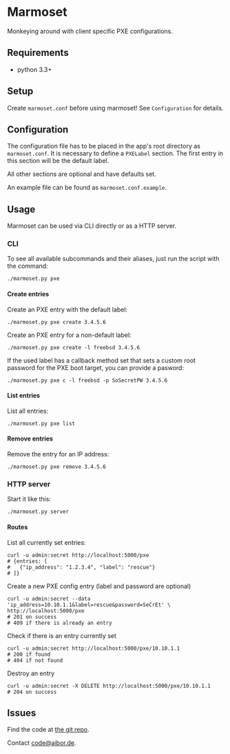 # Marmoset

Monkeying around with client specific PXE configurations.



## Requirements

* python 3.3+



## Setup

Create `marmoset.conf` before using marmoset! See `Configuration` for details.


## Configuration

The configuration file has to be placed in the app's root directory
as `marmoset.conf`. It is necessary to define a `PXELabel` section.
The first entry in this section will be the default label.

All other sections are optional and have defaults set.

An example file can be found as `marmoset.conf.example`.


## Usage

Marmoset can be used via CLI directly or as a HTTP server.


### CLI

To see all available subcommands and their aliases, just run the script
with the command:

    ./marmoset.py pxe


#### Create entries

Create an PXE entry with the default label:

    ./marmoset.py pxe create 3.4.5.6

Create an PXE entry for a non-default label:

    ./marmoset.py pxe create -l freebsd 3.4.5.6

If the used label has a callback method set that sets a custom root
password for the PXE boot target, you can provide a pasword: 

    ./marmoset.py pxe c -l freebsd -p SoSecretPW 3.4.5.6


#### List entries

List all entries:

    ./marmoset.py pxe list


#### Remove entries

Remove the entry for an IP address:

    ./marmoset.py pxe remove 3.4.5.6


### HTTP server

Start it like this:

    ./marmoset.py server


#### Routes

List all currently set entries:

    curl -u admin:secret http://localhost:5000/pxe
    # {entries: [
    #   {"ip_address": "1.2.3.4", "label": "rescue"}
    # ]}
    
Create a new PXE config entry (label and password are optional)

    curl -u admin:secret --data 'ip_address=10.10.1.1&label=rescue&password=SeCrEt' \
    http://localhost:5000/pxe
    # 201 on success
    # 409 if there is already an entry

Check if there is an entry currently set

    curl -u admin:secret http://localhost:5000/pxe/10.10.1.1
    # 200 if found
    # 404 if not found

Destroy an entry

    curl -u admin:secret -X DELETE http://localhost:5000/pxe/10.10.1.1
    # 204 on success



## Issues

Find the code at [the git repo](https://www.aibor.de/cgit/marmoset/).

Contact code@aibor.de.


